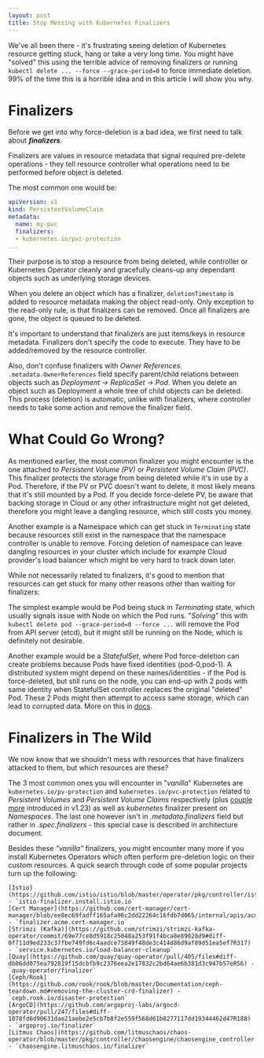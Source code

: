 ```yaml
---
layout: post
title: Stop Messing with Kubernetes Finalizers
---
```


We've all been there - it's frustrating seeing deletion of Kubernetes resource getting stuck, hang or take a very long time. 
You might have "solved" this using the terrible advice of removing finalizers or running `kubectl delete ... --force --grace-period=0` to force immediate deletion. 
99% of the time this is a horrible idea and in this article I will show you why.

# Finalizers

Before we get into why force-deletion is a bad idea, we first need to talk about **_finalizers_**.

Finalizers are values in resource metadata that signal required pre-delete operations - they tell resource controller what operations need to be performed before object is deleted.

The most common one would be:

```yaml
apiVersion: v1
kind: PersistentVolumeClaim
metadata:
  name: my-pvc
  finalizers:
  - kubernetes.io/pvc-protection
...
```

Their purpose is to stop a resource from being deleted, while controller or Kubernetes Operator cleanly and gracefully cleans-up any dependant objects such as underlying storage devices.

When you delete an object which has a finalizer, `deletionTimestamp` is added to resource metadata making the object read-only. 
Only exception to the read-only rule, is that finalizers can be removed. Once all finalizers are gone, the object is queued to be deleted.

It's important to understand that finalizers are just items/keys in resource metadata. Finalizers don't specify the code to execute. They have to be added/removed by the resource controller.

Also, don't confuse finalizers with _Owner References_. `.metadata.OwnerReferences` field specify parent/child relations between objects such as _Deployment -> ReplicaSet -> Pod_. 
When you delete an object such as Deployment a whole tree of child objects can be deleted. This process (deletion) is automatic, unlike with finalizers, where controller needs to take some action and remove the finalizer field.

# What Could Go Wrong?

As mentioned earlier, the most common finalizer you might encounter is the one attached to _Persistent Volume (PV)_ or _Persistent Volume Claim (PVC)_. 
This finalizer protects the storage from being deleted while it's in use by a Pod. Therefore, if the PV or PVC doesn't want to delete, it most likely means that it's still mounted by a Pod. 
If you decide force-delete PV, be aware that backing storage in Cloud or any other infrastructure might not get deleted, therefore you might leave a dangling resource, which still costs you money.

Another example is a Namespace which can get stuck in `Terminating` state because resources still exist in the namespace that the namespace controller is unable to remove. 
Forcing deletion of namespace can leave dangling resources in your cluster which include for example Cloud provider's load balancer which might be very hard to track down later.

While not necessarily related to finalizers, it's good to mention that resources can get stuck for many other reasons other than waiting for finalizers:

The simplest example would be Pod being stuck in _Terminating_ state, which usually signals issue with Node on which the Pod runs. "_Solving_" this with `kubectl delete pod --grace-period=0 --force ...` will remove the Pod from API server (etcd), but it might still be running on the Node, which is definitely not desirable.

Another example would be a _StatefulSet_, where Pod force-deletion can create problems because Pods have fixed identities (pod-0,pod-1). A distributed system might depend on these names/identities - if the Pod is force-deleted, 
but still runs on the node, you can end-up with 2 pods with same identity when StatefulSet controller replaces the original "deleted" Pod. 
These 2 Pods might then attempt to access same storage, which can lead to corrupted data. More on this in [docs](https://kubernetes.io/docs/tasks/run-application/force-delete-stateful-set-pod).

# Finalizers in The Wild

 We now know that we shouldn't mess with resources that have finalizers attacked to them, but which resources are these?

The 3 most common ones you will encounter in "*vanilla*" Kubernetes are `kubernetes.io/pv-protection` and `kubernetes.io/pvc-protection` related to *Persistent Volumes* and *Persistent Volume Claims* respectively (plus [couple more](https://kubernetes.io/docs/concepts/storage/persistent-volumes/#persistentvolume-deletion-protection-finalizer) introduced in v1.23) as well as *kubernetes* finalizer present on *Namespaces*. The last one however isn't in *.metadata.finalizers* field but rather in *.spec.finalizers* - this special case is described in architecture document.

Besides these *"vanilla"* finalizers, you might encounter many more if you install Kubernetes Operators which often perform pre-deletion logic on their custom resources. A quick search through code of some popular projects turn up the following:

    [Istio](https://github.com/istio/istio/blob/master/operator/pkg/controller/istiocontrolplane/istiocontrolplane_controller.go#L65) - `istio-finalizer.install.istio.io`
    [Cert Manager](https://github.com/cert-manager/cert-manager/blob/ee8ec69fadff165afa96c2dd22264c16fdb7d065/internal/apis/acme/v1beta1/const.go#L20) - `finalizer.acme.cert-manager.io`
    [Strimzi (Kafka)](https://github.com/strimzi/strimzi-kafka-operator/commit/69e77ce8d5918c25048a253f91f4bca8e89028d9#diff-0f711d9ed233c37fbe749fd6c4aadce73849f48de3c414d86d9af89d51ea5ef7R317) - `service.kubernetes.io/load-balancer-cleanup`
    [Quay](https://github.com/quay/quay-operator/pull/405/files#diff-db06dd075ea792819f15dcbfb9c2376eea2e17832c2bd64ae6b381d3c947b57eR56) - `quay-operator/finalizer`
    [Ceph/Rook](https://github.com/rook/rook/blob/master/Documentation/ceph-teardown.md#removing-the-cluster-crd-finalizer) - `ceph.rook.io/disaster-protection`
    [ArgoCD](https://github.com/argoproj-labs/argocd-operator/pull/247/files#diff-1078fd6d90631dae21aebe2e5cb7b8f2e559f568d61b8277117dd19344462d47R188) - `argoproj.io/finalizer`
    [Litmus Chaos](https://github.com/litmuschaos/chaos-operator/blob/master/pkg/controller/chaosengine/chaosengine_controller.go#L57) - `chaosengine.litmuschaos.io/finalizer`
